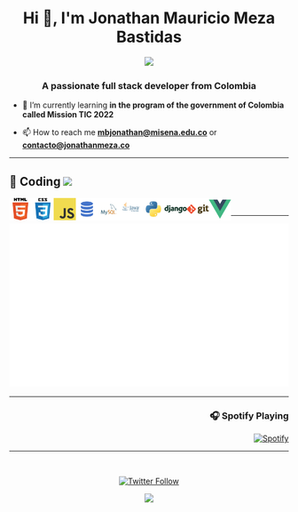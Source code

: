 <h1 align="center">Hi 👋, I'm Jonathan Mauricio Meza Bastidas</h1>

<div align="center">

<!--[![gigi272f83c486ded621.gif](https://s9.gifyu.com/images/gigi272f83c486ded621.gif)](http://www.jonathanmeza.com/)-->
[<img src="https://s9.gifyu.com/images/gigi272f83c486ded621.gif">][website] 
 
</div>  

<h3 align="center">A passionate full stack developer from Colombia</h3>

- 🌱 I’m currently learning **in the program of the government of Colombia called Mission TIC 2022**

- 📫 How to reach me **mbjonathan@misena.edu.co** or **contacto@jonathanmeza.co**

[web1]: https://www.w3schools.com/html/default.asp
[web2]: https://www.w3schools.com/css/default.asp
[web3]: https://www.w3schools.com/js/default.asp
[web4]: https://www.w3schools.com/sql/default.asp
[web5]: https://www.w3schools.com/mysql/default.asp
[web6]: https://www.w3schools.com/java/default.asp
[web7]: https://www.w3schools.com/python/default.asp
[web8]: https://docs.djangoproject.com/en/3.2/
[web9]: https://www.w3schools.com/git/default.asp
[web10]: https://vuejs.org/
[website]: http://jonathanmeza.co/

---

## 🚀 Coding <img src="https://media.giphy.com/media/WUlplcMpOCEmTGBtBW/giphy.gif" width="30">

<code><img align="left" height="40" src="https://raw.githubusercontent.com/github/explore/80688e429a7d4ef2fca1e82350fe8e3517d3494d/topics/html/html.png" /></code>
<code><img align="left" height="40" src="https://raw.githubusercontent.com/github/explore/80688e429a7d4ef2fca1e82350fe8e3517d3494d/topics/css/css.png" /></code>
<code><img align="left" height="40" src="https://raw.githubusercontent.com/github/explore/80688e429a7d4ef2fca1e82350fe8e3517d3494d/topics/javascript/javascript.png" /></code>
<code><img align="left" height="40" src="https://raw.githubusercontent.com/github/explore/80688e429a7d4ef2fca1e82350fe8e3517d3494d/topics/sql/sql.png" /></code>
<code><img align="left" height="40" src="https://raw.githubusercontent.com/github/explore/80688e429a7d4ef2fca1e82350fe8e3517d3494d/topics/mysql/mysql.png" /></code>
<code><img align="left" height="40" src="https://raw.githubusercontent.com/github/explore/80688e429a7d4ef2fca1e82350fe8e3517d3494d/topics/java/java.png" /></code>
<code><img align="left" height="40" src="https://raw.githubusercontent.com/github/explore/80688e429a7d4ef2fca1e82350fe8e3517d3494d/topics/python/python.png" /></code>
<code><img align="left" height="40" src="https://raw.githubusercontent.com/github/explore/80688e429a7d4ef2fca1e82350fe8e3517d3494d/topics/django/django.png" /></code>
<code><img align="left" height="40" src="https://raw.githubusercontent.com/github/explore/80688e429a7d4ef2fca1e82350fe8e3517d3494d/topics/git/git.png" /></code>
<code><img align="left" height="40" src="https://raw.githubusercontent.com/github/explore/80688e429a7d4ef2fca1e82350fe8e3517d3494d/topics/vue/vue.png" /></code>

<br>
 
---

<!--
[<img align="left" alt="React" width="26px" src="https://raw.githubusercontent.com/github/explore/80688e429a7d4ef2fca1e82350fe8e3517d3494d/topics/react/react.png" />]
[<img align="left" alt="Vue" width="26px" src="https://raw.githubusercontent.com/github/explore/80688e429a7d4ef2fca1e82350fe8e3517d3494d/topics/angular/angular.png" />]
[<img align="left" alt="Node.js" width="26px" src="https://raw.githubusercontent.com/github/explore/80688e429a7d4ef2fca1e82350fe8e3517d3494d/topics/nodejs/nodejs.png" />]-->

<!--<h3 align="left">Languages and Tools:</h3>
<p align="left"> <a href="https://www.w3schools.com/css/" target="_blank"> <img src="https://raw.githubusercontent.com/devicons/devicon/master/icons/css3/css3-original-wordmark.svg" alt="css3" width="40" height="40"/> </a> <a href="https://www.w3.org/html/" target="_blank"> <img src="https://raw.githubusercontent.com/devicons/devicon/master/icons/html5/html5-original-wordmark.svg" alt="html5" width="40" height="40"/> </a> <a href="https://developer.mozilla.org/en-US/docs/Web/JavaScript" target="_blank"> <img src="https://raw.githubusercontent.com/devicons/devicon/master/icons/javascript/javascript-original.svg" alt="javascript" width="40" height="40"/> </a> <a href="https://www.python.org" target="_blank"> <img src="https://raw.githubusercontent.com/devicons/devicon/master/icons/python/python-original.svg" alt="python" width="40" height="40"/> </a> </p>-->
<!--<p align="left">-->
  
  <!--<img src="https://github-readme-stats.vercel.app/api/top-langs/?username=jonma0107&layout=compact&hide=javascript" width="350">-->
  <!--<img src="https://github-readme-stats.vercel.app/api/top-langs/?username=jonma0107">-->
  <!--<img src="https://github-readme-stats.vercel.app/api/top-langs/?username=jonma0107&layout=compact">-->
  ![Most Used Languages](https://raw.githubusercontent.com/cesaralvrz/github-stats-transparent/output/generated/languages.svg)

<!--</p>-->

---

<!--

<img src="https://github-readme-stats.vercel.app/api/top-langs/?username=jonma0107&layout=compact&hide=javascript" width="350">
**jonma0107/jonma0107** is a ✨ _special_ ✨ repository because its `README.md` (this file) appears on your GitHub profile.

Here are some ideas to get you started:

- 🔭 I’m currently working on ...
- 🌱 I’m currently learning ...
- 👯 I’m looking to collaborate on ...
- 🤔 I’m looking for help with ...
- 💬 Ask me about ...
- 📫 How to reach me: ...
- 😄 Pronouns: ...
- ⚡ Fun fact: ...
-->

<!--<br>-->
<!-- SPOTIFY -->
<div align="right">
 
### 🎧 Spotify Playing
 
[![Spotify](https://spotify-now-playing-lime-kappa.vercel.app/api/spotify)](https://open.spotify.com/playlist/6VCSsLwDYPxoUMJ0AIVzNn)
 
</div>

---

<br>

<div align="center">
  
[![Twitter Follow](https://img.shields.io/twitter/follow/jonathanmezatw?color=%231DA1F2&label=%40jonathanmezatw&logo=twitter&style=for-the-badge)](https://twitter.com/jonathanmezatw)

</div> 

<div align="center">
 
![](https://visitor-badge.glitch.me/badge?page_id=jonma0107.jonma0107)

</div>  
